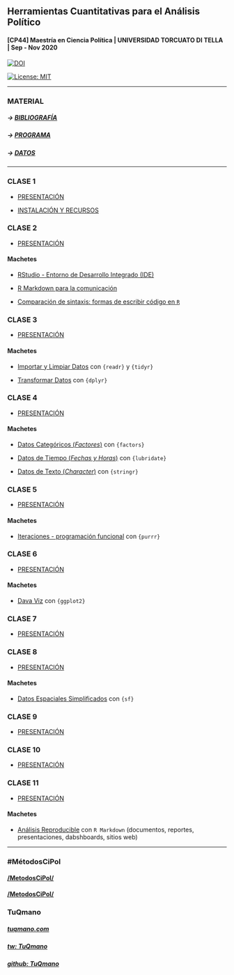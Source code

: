
## Herramientas Cuantitativas para el Análisis Político

#### \[CP44\] Maestría en Ciencia Política | UNIVERSIDAD TORCUATO DI TELLA | Sep - Nov 2020

[![DOI](https://zenodo.org/badge/286517983.svg)](https://zenodo.org/badge/latestdoi/286517983)

[![License:
MIT](https://img.shields.io/badge/License-MIT-yellow.svg)](https://opensource.org/licenses/MIT)

-----

### MATERIAL

##### \-\> [BIBLIOGRAFÍA](https://tuqmano.github.io/MetodosCiPol/bibliografia.html)

##### \-\> [PROGRAMA](https://tuqmano.github.io/MetodosCiPol/programa.html)

##### \-\> [DATOS](https://tuqmano.github.io/MetodosCiPol/datos.html)

-----

### CLASE 1

  - [PRESENTACIÓN](https://tuqmano.github.io/MetodosCiPol/Clase01/Clase1.html)

  - [INSTALACIÓN Y
    RECURSOS](https://tuqmano.github.io/MetodosCiPol/Clase01/install_soft.html)

### CLASE 2

  - [PRESENTACIÓN](https://tuqmano.github.io/MetodosCiPol/Clase02/Clase2.html)

#### Machetes

  - [RStudio - Entorno de Desarrollo Integrado
    (IDE)](https://github.com/rstudio/cheatsheets/blob/master/translations/spanish/rstudio-ide_Spanish_Translation_Monica_Alonso.pdf)

  - [R Markdown para la
    comunicación](https://rstudio.com/wp-content/uploads/2016/03/rmarkdown-cheatsheet-2.0.pdf)  

  - [Comparación de sintaxis: formas de escribir código en
    `R`](https://github.com/rstudio/cheatsheets/raw/master/translations/spanish/syntax_spanish.pdf)

### CLASE 3

  - [PRESENTACIÓN](https://tuqmano.github.io/MetodosCiPol/Clase03/Clase3.html)

#### Machetes

  - [Importar y Limpiar
    Datos](https://github.com/rstudio/cheatsheets/raw/master/translations/spanish/data-import-Spanish_translation-2019.pdf)
    con `{readr}` y `{tidyr}`

  - [Transformar
    Datos](https://github.com/rstudio/cheatsheets/raw/master/translations/spanish/data-transformation_Spanish.pdf)
    con `{dplyr}`

### CLASE 4

  - [PRESENTACIÓN](https://tuqmano.github.io/MetodosCiPol/Clase04/Clase4.html)

#### Machetes

  - [Datos Categóricos
    (*Factores*)](https://github.com/rstudio/cheatsheets/raw/master/translations/spanish/factors-Spanish.pdf)
    con `{factors}`

  - [Datos de Tiempo (*Fechas y
    Horas*)](https://github.com/rstudio/cheatsheets/raw/master/translations/spanish/lubridate-Spanish-translation-2019.pdf)
    con `{lubridate}`

  - [Datos de Texto
    (*Character*)](https://github.com/rstudio/cheatsheets/raw/master/translations/spanish/strings_Spanish.pdf)
    con `{stringr}`

### CLASE 5

  - [PRESENTACIÓN](https://tuqmano.github.io/MetodosCiPol/Clase05/Clase5.html)

#### Machetes

  - [Iteraciones - programación
    funcional](https://github.com/rstudio/cheatsheets/raw/master/translations/spanish/purrr_COrtega_Spanish.pdf)
    con `{purrr}`

### CLASE 6

  - [PRESENTACIÓN](https://tuqmano.github.io/MetodosCiPol/Clase06/Clase6.html)

#### Machetes

  - [Dava
    Viz](https://github.com/rstudio/cheatsheets/raw/master/translations/spanish/ggplot2.pdf)
    con `{ggplot2}`

### CLASE 7

  - [PRESENTACIÓN](https://tuqmano.github.io/MetodosCiPol/Clase07/Clase7.html)

### CLASE 8

  - [PRESENTACIÓN](https://tuqmano.github.io/MetodosCiPol/Clase08/Clase8.html)

#### Machetes

  - [Datos Espaciales
    Simplificados](https://github.com/rstudio/cheatsheets/raw/master/sf.pdf)
    con `{sf}`

### CLASE 9

  - [PRESENTACIÓN](https://tuqmano.github.io/MetodosCiPol/Clase09/Clase9.html)

### CLASE 10

  - [PRESENTACIÓN](https://tuqmano.github.io/MetodosCiPol/Clase10/Clase10.html)

### CLASE 11

  - [PRESENTACIÓN](https://tuqmano.github.io/MetodosCiPol/Clase11/Clase11.html)

#### Machetes

  - [Análisis
    Reproducible](https://github.com/rstudio/cheatsheets/raw/master/translations/spanish/rmarkdown-2.0_Spanish.pdf)
    con `R Markdown` (documentos, reportes, presentaciones, dabshboards,
    sitios web)

-----

### \#MétodosCiPol

#### [<!--html_preserve--><i class="fas  fa-globe "></i><!--/html_preserve-->/MetodosCiPol/](https://tuqmano.github.io/MetodosCiPol/)

#### [<!--html_preserve--><i class="fab  fa-github "></i><!--/html_preserve-->/MetodosCiPol/](https://github.com/TuQmano/MetodosCiPol)

### TuQmano

##### [<!--html_preserve--><i class="fas  fa-globe "></i><!--/html_preserve-->](https://www.tuqmano.com/) [tuqmano.com](https://www.tuqmano.com/)

##### [<!--html_preserve--><i class="fab  fa-twitter "></i><!--/html_preserve-->](https://twitter.com/TuQmano) [tw: TuQmano](https://twitter.com/TuQmano)

##### [<!--html_preserve--><i class="fab  fa-github "></i><!--/html_preserve-->](https://github.com/tuqmano) [github: TuQmano](https://github.com/tuqmano)
